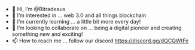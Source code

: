 - 👋 Hi, I’m @Bitradeaus
- 👀 I’m interested in ... web 3.0 and all things blockchain
- 🌱 I’m currently learning ... a little bit more every day!
- 💞️ I’m looking to collaborate on ... being a digital pioneer and creating something new and exciting!
- 📫 How to reach me ... follow our discord https://discord.gg/dQCQWtFe

<!---
Bitradeaus/Bitradeaus is a ✨ special ✨ repository because its `README.md` (this file) appears on your GitHub profile.
You can click the Preview link to take a look at your changes.
--->
